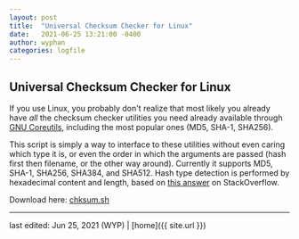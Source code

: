 ```yaml
---
layout: post
title:  "Universal Checksum Checker for Linux"
date:   2021-06-25 13:21:00 -0400
author: wyphan
categories: logfile
---
```


## Universal Checksum Checker for Linux

If you use Linux, you probably don't realize that most likely you already have *all* the checksum checker utilities you need already available through [GNU Coreutils](http://www.gnu.org/software/coreutils/), including the most popular ones (MD5, SHA-1, SHA256).

This script is simply a way to interface to these utilities without even caring which type it is, or even the order in which the arguments are passed (hash first then filename, or the other way around). Currently it supports MD5, SHA-1, SHA256, SHA384, and SHA512. Hash type detection is performed by hexadecimal content and length, based on [this answer](https://stackoverflow.com/questions/7662465/bash-is-there-a-simple-way-to-check-whether-a-string-is-a-valid-sha-1-or-md5/7662661#7662661) on StackOverflow.

Download here: [chksum.sh](../../../../assets/scripts/chksum.sh)

---

last edited: Jun 25, 2021 (WYP) | [home]({{ site.url }})
